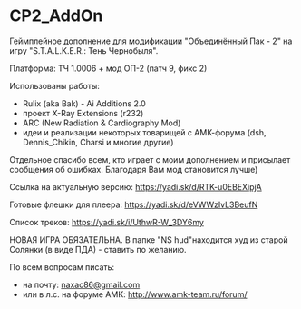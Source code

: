 # CP2_AddOn
Геймплейное дополнение для модификации "Объединённый Пак - 2" на игру "S.T.A.L.K.E.R.: Тень Чернобыля".

Платформа: ТЧ 1.0006 + мод ОП-2 (патч 9, фикс 2)

Использованы работы:

- Rulix (aka Bak) - Ai Additions 2.0
- проект X-Ray Extensions (r232)
- ARC (New Radiation & Cardiography Mod)
- идеи и реализации некоторых товарищей с АМК-форума (dsh, Dennis_Chikin, Charsi и многие другие)

Отдельное спасибо всем, кто играет с моим дополнением и присылает сообщения об ошибках. Благодаря Вам мод становится лучше)

Ссылка на актуальную версию: https://yadi.sk/d/RTK-u0EBEXipjA

Готовые флешки для плеера: https://yadi.sk/d/eVWWzlvL3BeufN

Список треков: https://yadi.sk/i/UthwR-W_3DY6my

НОВАЯ ИГРА ОБЯЗАТЕЛЬНА. В папке "NS hud"находится худ из старой Солянки (в виде ПДА) - ставить по желанию.

По всем вопросам писать:

- на почту: naxac86@gmail.com
- или в л.с. на форуме AMK: http://www.amk-team.ru/forum/
